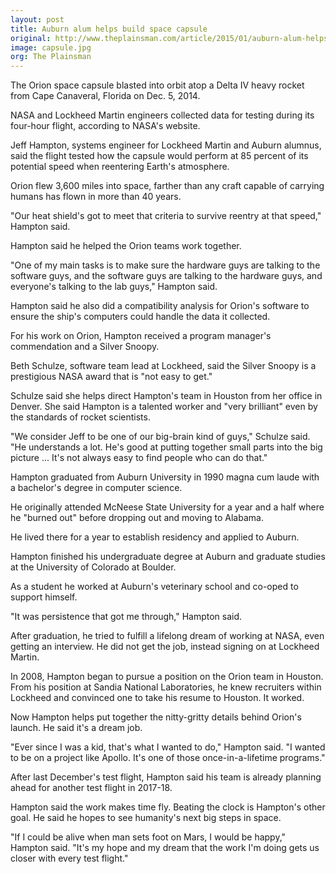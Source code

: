 ```yaml
---
layout: post
title: Auburn alum helps build space capsule
original: http://www.theplainsman.com/article/2015/01/auburn-alum-helps-build-space-capsule
image: capsule.jpg
org: The Plainsman
---
```


The Orion space capsule blasted into orbit atop a Delta IV heavy rocket from Cape Canaveral, Florida on Dec. 5, 2014.

<!--break-->

NASA and Lockheed Martin engineers collected data for testing during its four-hour flight, according to NASA's website.

Jeff Hampton, systems engineer for Lockheed Martin and Auburn alumnus, said the flight tested how the capsule would perform at 85 percent of its potential speed when reentering Earth's atmosphere.

Orion flew 3,600 miles into space, farther than any craft capable of carrying humans has flown in more than 40 years.

"Our heat shield's got to meet that criteria to survive reentry at that speed," Hampton said.

Hampton said he helped the Orion teams work together.

"One of my main tasks is to make sure the hardware guys are talking to the software guys, and the software guys are talking to the hardware guys, and everyone's talking to the lab guys," Hampton said.

Hampton said he also did a compatibility analysis for Orion's software to ensure the ship's computers could handle the data it collected.

For his work on Orion, Hampton received a program manager's commendation and a Silver Snoopy.

Beth Schulze, software team lead at Lockheed, said the Silver Snoopy is a prestigious NASA award that is "not easy to get."

Schulze said she helps direct Hampton's team in Houston from her office in Denver. She said Hampton is a talented worker and "very brilliant" even by the standards of rocket scientists.

"We consider Jeff to be one of our big-brain kind of guys," Schulze said. "He understands a lot. He's good at putting together small parts into the big picture ... It's not always easy to find people who can do that."

Hampton graduated from Auburn University in 1990 magna cum laude with a bachelor's degree in computer science.

He originally attended McNeese State University for a year and a half where he "burned out" before dropping out and moving to Alabama.

He lived there for a year to establish residency and applied to Auburn.

Hampton finished his undergraduate degree at Auburn and graduate studies at the University of Colorado at Boulder.

As a student he worked at Auburn's veterinary school and co-oped to support himself.

"It was persistence that got me through," Hampton said.

After graduation, he tried to fulfill a lifelong dream of working at NASA, even getting an interview. He did not get the job, instead signing on at Lockheed Martin.

In 2008, Hampton began to pursue a position on the Orion team in Houston. From his position at Sandia National Laboratories, he knew recruiters within Lockheed and convinced one to take his resume to Houston. It worked.

Now Hampton helps put together the nitty-gritty details behind Orion's launch. He said it's a dream job.

"Ever since I was a kid, that's what I wanted to do," Hampton said. "I wanted to be on a project like Apollo. It's one of those once-in-a-lifetime programs."

After last December's test flight, Hampton said his team is already planning ahead for another test flight in 2017-18.

Hampton said the work makes time fly. Beating the clock is Hampton's other goal. He said he hopes to see humanity's next big steps in space.

"If I could be alive when man sets foot on Mars, I would be happy," Hampton said. "It's my hope and my dream that the work I'm doing gets us closer with every test flight."